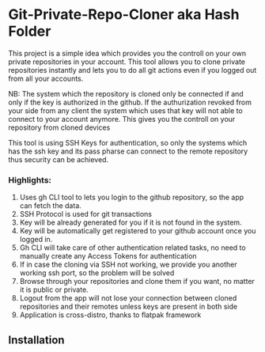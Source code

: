 # Git-Private-Repo-Cloner aka Hash Folder

This project is a simple idea which provides you the controll on your own private repositories in your account. This tool allows you to clone private repositories instantly and lets you to do all git actions even if you logged out from all your accounts.

NB: The system which the repository is cloned only be connected if and only if the key is authorized in the github. If the authurization revoked from your side from any client the system which uses that key will not able to connect to your account anymore. This gives you the controll on your repository from cloned devices

This tool is using SSH Keys for authentication, so only the systems which has the ssh key and its pass pharse can connect to the remote repository thus security can be achieved.

### Highlights:
1. Uses gh CLI tool to lets you login to the github repository, so the app can fetch the data.
2. SSH Protocol is used for git transactions
3. Key will be already generated for you if it is not found in the system.
4. Key will be automatically get registered to your github account once you logged in.
5. Gh CLI will take care of other authentication related tasks, no need to manually create any Access Tokens for authentication
6. If in case the cloning via SSH not working, we provide you another working ssh port, so the problem will be solved
7. Browse through your repositories and clone them if you want, no matter it is public or private.
8. Logout from the app will not lose your connection between cloned repositories and their remotes unless keys are present in both side
9. Application is cross-distro, thanks to flatpak framework

## Installation
